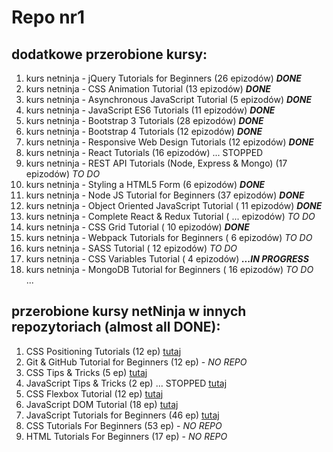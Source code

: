 # Repo nr1

## dodatkowe przerobione kursy:

1. kurs netninja - jQuery Tutorials for Beginners (26 epizodów) **_DONE_**
2. kurs netninja - CSS Animation Tutorial (13 epizodów) **_DONE_** 
3. kurs netninja - Asynchronous JavaScript Tutorial (5 epizodów)  **_DONE_** 
4. kurs netninja - JavaScript ES6 Tutorials (11 epizodów) **_DONE_**
5. kurs netninja - Bootstrap 3 Tutorials (28 epizodów) **_DONE_**
6. kurs netninja - Bootstrap 4 Tutorials (12 epizodów) **_DONE_**
7. kurs netninja - Responsive Web Design Tutorials (12 epizodów) **_DONE_**
8. kurs netninja - React Tutorials (16 epizodów) ... STOPPED
9. kurs netninja - REST API Tutorials (Node, Express & Mongo) (17 epizodów) *TO DO*
10. kurs netninja - Styling a HTML5 Form (6 epizodów) **_DONE_**
11. kurs netninja - Node JS Tutorial for Beginners (37 epizodów) **_DONE_**
12. kurs netninja - Object Oriented JavaScript Tutorial ( 11 epizodów) **_DONE_**  
13. kurs netninja - Complete React & Redux Tutorial ( ... epizodów) *TO DO*  
14. kurs netninja - CSS Grid Tutorial ( 10 epizodów)  **_DONE_**
15. kurs netninja - Webpack Tutorials for Beginners ( 6 epizodów) *TO DO*  
16. kurs netninja - SASS Tutorial ( 12 epizodów) *TO DO*  
17. kurs netninja - CSS Variables Tutorial ( 4 epizodów) **_...IN PROGRESS_**  
18. kurs netninja - MongoDB Tutorial for Beginners ( 16 epizodów) *TO DO*  
...

## przerobione kursy netNinja w innych repozytoriach (almost all DONE):
1. CSS Positioning Tutorials (12 ep) [tutaj](https://github.com/DorotaPawlowska/kurs-netNinja-PosCSS)
2. Git & GitHub Tutorial for Beginners (12 ep) - _NO REPO_
3. CSS Tips & Tricks (5 ep) [tutaj](https://github.com/DorotaPawlowska/kurs-netNinja-TipsCSS)
4. JavaScript Tips & Tricks (2 ep) ... STOPPED  [tutaj](https://github.com/DorotaPawlowska/kurs-netNinja-TricksJS)
5. CSS Flexbox Tutorial (12 ep) [tutaj](https://github.com/DorotaPawlowska/kurs-netNinja-FlexBox)
6. JavaScript DOM Tutorial (18 ep) [tutaj](https://github.com/DorotaPawlowska/kurs-netNinja-JS/tree/JS-DOM-tuts)
7. JavaScript Tutorials for Beginners (46 ep) [tutaj](https://github.com/DorotaPawlowska/kurs-netNinja-JS/tree/master)
8. CSS Tutorials For Beginners (53 ep) - _NO REPO_
9. HTML Tutorials For Beginners (17 ep) - _NO REPO_
